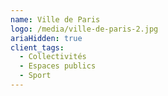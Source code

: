 ```yaml
---
name: Ville de Paris
logo: /media/ville-de-paris-2.jpg
ariaHidden: true
client_tags:
  - Collectivités
  - Espaces publics
  - Sport
---
```


